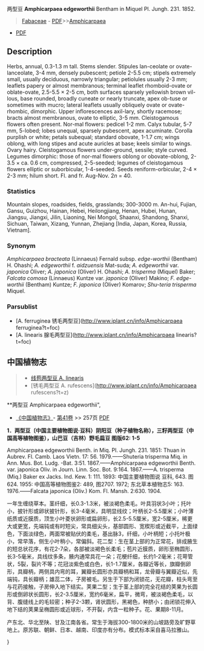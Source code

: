 两型豆 **Amphicarpaea edgeworthii** Bentham in Miquel Pl. Jungh. 231. 1852.

> [Fabaceae](http://www.iplant.cn/info/Fabaceae?t=foc) - [PDF](http://www.iplant.cn/foc/pdf/Fabaceae.pdf)>>[Amphicarpaea](http://www.iplant.cn/info/Amphicarpaea?t=foc)
 - [PDF](http://www.iplant.cn/foc/pdf/Amphicarpaea.pdf)

## Description

Herbs, annual, 0.3-1.3 m tall. Stems slender. Stipules lan-ceolate or ovate-lanceolate, 3-4 mm, densely pubescent; petiole 2-5.5 cm; stipels extremely small, usually deciduous, narrowly triangular; petiolules usually 2-3 mm; leaflets papery or almost membranous; terminal leaflet rhomboid-ovate or oblate-ovate, 2.5-5.5 × 2-5 cm, both surfaces sparsely yellowish brown vil-lous, base rounded, broadly cuneate or nearly truncate, apex ob-tuse or sometimes with mucro; lateral leaflets usually obliquely ovate or ovate-rhombic, dimorphic. Upper inflorescences axil-lary, shortly racemose; bracts almost membranous, ovate to elliptic, 3-5 mm. Cleistogamous flowers often present. Nor-mal flowers: pedicel 1-2 mm. Calyx tubular, 5-7 mm, 5-lobed; lobes unequal, sparsely pubescent, apex acuminate. Corolla purplish or white; petals subequal; standard obovate, 1-1.7 cm; wings oblong, with long stipes and acute auricles at base; keels similar to wings. Ovary hairy. Cleistogamous flowers under-ground, sessile; style curved. Legumes dimorphic: those of nor-mal flowers oblong or obovate-oblong, 2-3.5 × ca. 0.6 cm, compressed, 2-5-seeded; legumes of cleistogamous flowers elliptic or suborbicular, 1-4-seeded. Seeds reniform-orbicular, 2-4 × 2-3 mm; hilum short. Fl. and fr. Aug-Nov. 2*n* = 40.

### Statistics
Mountain slopes, roadsides, fields, grasslands; 300-3000 m. An-hui, Fujian, Gansu, Guizhou, Hainan, Hebei, Heilongjiang, Henan, Hubei, Hunan, Jiangsu, Jiangxi, Jilin, Liaoning, Nei Mongol, Shaanxi, Shandong, Shanxi, Sichuan, Taiwan, Xizang, Yunnan, Zhejiang [India, Japan, Korea, Russia, Vietnam].

### Synonym
*Amphicarpaea bracteata* (Linnaeus) Fernald subsp. *edge-worthii* (Bentham) H. Ohashi; *A. edgeworthii* f. *aidzuensis* Mat-suda; *A. edgeworthii* var. *japonica* Oliver; *A. japonica* (Oliver) H. Ohashi; *A. trisperma* (Miquel) Baker; *Falcata comosa* (Linnaeus) Kuntze var. *japonica* (Oliver) Makino; *F. edge-worthii* (Bentham) Kuntze; *F. japonica* (Oliver) Komarov; *Shu-teria trisperma* Miquel.

### Parsublist

* [A.  ferruginea  锈毛两型豆](http://www.iplant.cn/info/Amphicarpaea ferruginea?t=foc)
* [A.  linearis  腺毛两型豆](http://www.iplant.cn/info/Amphicarpaea linearis?t=foc)

## 中国植物志

> * [线苞两型豆  A.  linearis](Amphicarpaea-linearis-腺毛两型豆.md)
> * [锈毛两型豆  A.  rufescens](http://www.iplant.cn/info/Amphicarpaea rufescens?t=z)

**两型豆 Amphicarpaea edgeworthii",

* [《中国植物志》](http://www.iplant.cn/frps)- [第41卷](http://www.iplant.cn/frps/vol/41) >> 257页 [PDF](http://www.iplant.cn/frps/pdf/41/257.pdf)

**1．两型豆〔中国主要植物图说·豆科）阴阳豆（种子植物名称），三籽两型豆（中国高等植物图鉴），山巴豆（吉林）野毛扁豆 图版62: 1-5**

Amphicarpaea edgeworthii Benth. in Miq. Pl. Jungh. 231. 1851: Thuan in Aubrev. Fl. Camb. Laos Vietn. 17: 56. 1979.——Shuteria trisperma Miq. in Ann. Mus. Bot. Ludg. -Bat. 3:51. 1867.——Amphicarpaea edgeworthii Benth. var. japonica Oliv. in Journ. Linn. Soc. Bot. 9:164. 1867.——A. trisperma (Miq.) Baker ex Jacks. Ind. Kew. 1: 111. 1893: 中国主要植物图说 豆科, 643. 图624. 1955: 中国高等植物图鉴2: 489, 图2707. 1972; 东北草本植物志5: 163. 1976.——Falcata japonica (Oliv.) Kom. Fl. Mansh. 2:630. 1904.

一年生缠绕草本。茎纤细，长0.3-1.3米，被淡褐色柔毛。叶具羽状3小叶；托叶小，披针形或卵状披针形，长3-4毫米，具明显线纹；叶柄长2-5.5厘米；小叶薄纸质或近膜质，顶生小叶菱状卵形或扁卵形，长2.5-5.5厘米，宽2-5厘米，稀更大或更宽，先端钝或有时短尖，常具细尖头，基部圆形、宽楔形或近截平，上面绿色，下面淡绿色，两面常被贴伏的柔毛，基出脉3，纤细，小叶柄短；小托叶极小，常早落，侧生小叶稍小，常偏斜。花二型：生在茎上部的为正常花，排成腋生的短总状花序，有花2-7朵，各部被淡褐色长柔毛；苞片近膜质，卵形至椭圆形，长3-5毫米，具线纹多条，腋内通常具花一朵；花梗纤细，长约1-2毫米；花萼管状，5裂，裂片不等；花冠淡紫色或白色，长1-1.7厘米，各瓣近等长，旗瓣倒卵形，具瓣柄，两侧具内弯的耳，翼瓣长圆形亦具瓣柄和耳，龙骨瓣与翼瓣近似，先端钝，具长瓣柄；雄蕊二体，子房被毛。另生于下部为闭锁花，无花瓣，柱头弯至与花药接触，子房伸入地下结实。荚果二型；生于茎上部的完全花结的荚果为长圆形或倒卵状长圆形，长2-3.5厘米，宽约6毫米，扁平，微弯，被淡褐色柔毛，以背、腹缝线上的毛较密；种子2-3颗，肾状圆形，黑褐色，种脐小；由闭锁花伸入地下结的荚果呈椭圆形或近球形，不开裂，内含一粒种子。花、果期8-11月。

产东北、华北至陕、甘及江南各省。常生于海拔300-1800米的山坡路旁及旷野草地上。原苏联、朝鲜、日本、越南、印度亦有分布。模式标本采自喜马拉雅山。

}